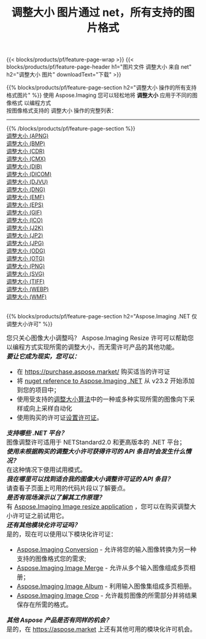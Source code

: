 ﻿---
title: 调整大小 图片通过 net，所有支持的图片格式 
weight: 3920
url: /zh-hans/net/resize 
lang: zh-hans
langdirlevel: 2
locales: zh-hans,ja,it,ru,de,es,fr,nl,id,lt,pl,pt,vi,tr,ko,zh-hant,ar,hi,th,sv,cs,uk,he
description: 使用 Aspose.Imaging 你可以轻松地通过 net 获取 调整大小 图像
---

{{< blocks/products/pf/feature-page-wrap >}}
{{< blocks/products/pf/feature-page-header h1="图片文件 调整大小 来自 net" h2="调整大小 图片" downloadText="下载" >}}


{{% blocks/products/pf/feature-page-section  h2="调整大小 操作的所有支持格式图片" %}}
使用 Aspose.Imaging 您可以轻松地将 **调整大小** 应用于不同的图像格式 以编程方式
<br/>
按图像格式支持的 调整大小 操作的完整列表：
<hr/>
{{% /blocks/products/pf/feature-page-section %}}
<div class="container-fluid productfamilypage bg-gray">
    <div class="convertypes bg-gray agp-content section">
        <div class="container">
		<div class="row other-converters">
		    <div class='col-md-2 other-converter remove-lp remove-rp'><a href="/imaging/zh-hans/net/resize/apng" >调整大小 (APNG)</a></div><div class='col-md-2 other-converter remove-lp remove-rp'><a href="/imaging/zh-hans/net/resize/bmp" >调整大小 (BMP)</a></div><div class='col-md-2 other-converter remove-lp remove-rp'><a href="/imaging/zh-hans/net/resize/cdr" >调整大小 (CDR)</a></div><div class='col-md-2 other-converter remove-lp remove-rp'><a href="/imaging/zh-hans/net/resize/cmx" >调整大小 (CMX)</a></div><div class='col-md-2 other-converter remove-lp remove-rp'><a href="/imaging/zh-hans/net/resize/dib" >调整大小 (DIB)</a></div><div class='col-md-2 other-converter remove-lp remove-rp'><a href="/imaging/zh-hans/net/resize/dicom" >调整大小 (DICOM)</a></div><div class='col-md-2 other-converter remove-lp remove-rp'><a href="/imaging/zh-hans/net/resize/djvu" >调整大小 (DJVU)</a></div><div class='col-md-2 other-converter remove-lp remove-rp'><a href="/imaging/zh-hans/net/resize/dng" >调整大小 (DNG)</a></div><div class='col-md-2 other-converter remove-lp remove-rp'><a href="/imaging/zh-hans/net/resize/emf" >调整大小 (EMF)</a></div><div class='col-md-2 other-converter remove-lp remove-rp'><a href="/imaging/zh-hans/net/resize/eps" >调整大小 (EPS)</a></div><div class='col-md-2 other-converter remove-lp remove-rp'><a href="/imaging/zh-hans/net/resize/gif" >调整大小 (GIF)</a></div><div class='col-md-2 other-converter remove-lp remove-rp'><a href="/imaging/zh-hans/net/resize/ico" >调整大小 (ICO)</a></div><div class='col-md-2 other-converter remove-lp remove-rp'><a href="/imaging/zh-hans/net/resize/j2k" >调整大小 (J2K)</a></div><div class='col-md-2 other-converter remove-lp remove-rp'><a href="/imaging/zh-hans/net/resize/jp2" >调整大小 (JP2)</a></div><div class='col-md-2 other-converter remove-lp remove-rp'><a href="/imaging/zh-hans/net/resize/jpg" >调整大小 (JPG)</a></div><div class='col-md-2 other-converter remove-lp remove-rp'><a href="/imaging/zh-hans/net/resize/odg" >调整大小 (ODG)</a></div><div class='col-md-2 other-converter remove-lp remove-rp'><a href="/imaging/zh-hans/net/resize/otg" >调整大小 (OTG)</a></div><div class='col-md-2 other-converter remove-lp remove-rp'><a href="/imaging/zh-hans/net/resize/png" >调整大小 (PNG)</a></div><div class='col-md-2 other-converter remove-lp remove-rp'><a href="/imaging/zh-hans/net/resize/svg" >调整大小 (SVG)</a></div><div class='col-md-2 other-converter remove-lp remove-rp'><a href="/imaging/zh-hans/net/resize/tiff" >调整大小 (TIFF)</a></div><div class='col-md-2 other-converter remove-lp remove-rp'><a href="/imaging/zh-hans/net/resize/webp" >调整大小 (WEBP)</a></div><div class='col-md-2 other-converter remove-lp remove-rp'><a href="/imaging/zh-hans/net/resize/wmf" >调整大小 (WMF)</a></div>
                </div>
        </div>
    </div>
</div>
<br/>

{{% blocks/products/pf/feature-page-section  h2="Aspose.Imaging .NET 仅调整大小许可" %}}
<div style="font-size:16px;">
您只关心图像大小调整吗？ Aspose.Imaging Resize 许可可以帮助您以编程方式实现所需的调整大小，而无需许可产品的其他功能。 <br/>
<i><b>要让它成为现实，您可以：</b></i>
<ul>
<li>
在 <a href="https://purchase.aspose.market/">https://purchase.aspose.market/</a> 购买适当的许可证
</li>
<li>
将 <a href="https://www.nuget.org/packages/Aspose.Imaging">nuget reference to Aspose.Imaging .NET</a> 从 v23.2 开始添加到您的项目中；
</li>
<li>
使用受支持的<a href="https://reference.aspose.com/imaging/net/aspose.imaging/resizetype/">调整大小算法</a>中的一种或多种实现所需的图像向下采样或向上采样自动化
</li>
<li>
使用购买的许可证<a href="https://docs.aspose.com/imaging/net/licensing/">设置许可证</a>。
</li>
</ul>
<i><b>支持哪些 .NET 平台？</b></i> <br/>
图像调整许可适用于 NETStandard2.0 和更高版本的 .NET 平台；<br/>
<i><b>使用未根据购买的调整大小许可获得许可的 API 条目时会发生什么情况？</b></i><br/>
在这种情况下使用试用模式。<br/>
<i><b>我在哪里可以找到适合我的图像大小调整许可证的 API 条目？</b></i><br/>
请查看子页面上可用的代码片段以了解要点。<br/>
<i><b>是否有现场演示以了解其工作原理？</b></i><br/>
有 <a href="https://products.aspose.app/imaging/zh-hans/image-resize/">Aspose.Imaging Image resize application</a> ，您可以在购买调整大小许可证之前试用它。 <br/>
<i><b>还有其他模块化许可证吗？</b></i><br/>
是的，现在可以使用以下模块化许可证：<br/>
<ul>
<li>
<a href="https://products.aspose.com/imaging/zh-hans/net/conversion/">Aspose.Imaging Conversion</a> - 允许将您的输入图像转换为另一种支持的图像格式您的需求;
</li>
<li>
<a href="https://products.aspose.com/imaging/zh-hans/net/merge/">Aspose.Imaging Image Merge</a> - 允许从多个输入图像组成多页相册；
</li>
<li>
<a href="https://products.aspose.com/imaging/zh-hans/net/merge/">Aspose.Imaging Image Album</a> - 利用输入图像集组成多页相册。
</li>
<li>
<a href="https://products.aspose.com/imaging/zh-hans/net/crop/">Aspose.Imaging Image Crop</a> - 允许裁剪图像的所需部分并将结果保存在所需的格式。
</li>
</ul>
<i><b>其他 Aspose 产品是否有同样的机会？</b></i><br/>
是的，在 <a href="https://aspose.market">https://aspose.market</a> 上还有其他可用的模块化许可机会。
</div>
<br/>
